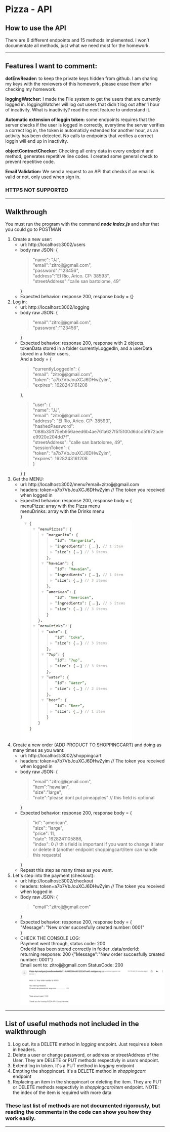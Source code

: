 <h1>Pizza - API</h1>
<h2>How to use the API</h2>
<p>There are 6 different endpoints and 15 methods implemented. I won´t documentate all methods, just what we need most for the homework.</p>
<hr/>
<h2>Features I want to comment:</h2>
<p>
<b>dotEnvReader:</b> to keep the private keys hidden from github. I am sharing my keys with the reviewers of this homework, please erase them after checking my homework.
</p>
<p>
<b>loggingWatcher:</b> I made the File system to get the users that are currently logged in. loggingWatcher will log out users that didn´t log out after 1 hour of incativity.  What is inactivity? read the next feature to understand it.
</p>
<p>
<b>Automatic extension of loggin token:</b> some endpoints requires that the server checks if the user is logged in correctly, everytime the server verifies a correct log in, the token is automaticly extended for another hour, as an activity has been detected. No calls to endpoints that verifies a correct loggin will end up in inactivity.
</p>
<p>
<b>objectContractChecker:</b> Checking all entry data in every endpoint and method, generates repetitive line codes. I created some general check to prevent repetitive code.
</p>
<p>
<b>Email Validation:</b> We send a request to an API that checks if an email is valid or not, only used when sign in.
</p>
<h3>HTTPS NOT SUPPORTED</h3>
<hr/>
<h2>Walkthrough</h2>
<p>You must run the program with the command <b><i>node index.js</i></b> and after that you could go to POSTMAN</p>
<ol>
    <li>Create a new user: 
        <ul>
            <li>url: http://localhost:3002/users</li>
            <li>body raw JSON: { <br/>
                    <blockquote>"name": "JJ",<br/>
                    "email":"zitrojj@gmail.com",<br/>
                    "password":"123456",<br/>
                    "address":"El Rio, Arico. CP: 38593",<br/>
                    "streetAddress":"calle san bartolome, 49"<br/>
                    </blockquote>
                }
            </li>
            <li>Expected behavior: response 200, response body = {}</li>
        </ul>
    </li>
    <li>Log in: 
        <ul>
            <li>url: http://localhost:3002/logging</li>
            <li>body raw JSON: {<br/>
                    <blockquote>"email":"zitrojj@gmail.com",<br/>
                    "password":"123456",<br/>
                    </blockquote>
                }
            </li>
            <li>Expected behavior: response 200, response with 2 objects. tokenData stored in a folder currentlyLoggedIn, and a userData stored in a folder users, <br/> And a  body = {
                <blockquote>"currentlyLoggedIn": {<br/>
                    "email": "zitrojj@gmail.com",<br/>
                    "token": "a7b7VbJouXCJ6DHwZyim",<br/>
                    "expires": 1628243161208</blockquote>
                },<br/><blockquote>
                "user": {<br/>
                    "name": "JJ",<br/>
                    "email": "zitrojj@gmail.com",<br/>
                    "address": "El Rio, Arico. CP: 38593",<br/>
                    "hashedPassword": "088b35ff75eb956aeed6b4ae761a627f5f5100d6dcd5f972adee9920e204dd7f",<br/>
                    "streetAddress": "calle san bartolome, 49",<br/>
                    "sessionToken": {<br/>
                        "token": "a7b7VbJouXCJ6DHwZyim",<br/>
                        "expires": 1628243161208<br/>
                    }</blockquote>
                }
            }</li>
        </ul>
    </li>
    <li>Get the MENU: 
        <ul>
            <li>url: http://localhost:3002/menu?email=zitrojj@gmail.com</li>
            <li>headers: token=a7b7VbJouXCJ6DHwZyim // The token you received when logged in
            </li>
            <li>Expected behavior: response 200, response body = { <br/>menuPizza: array with the Pizza menu<br/>
            menuDrinks: array with the Drinks menu <br/>} <br/> 
            <img alt="menu" src="public/menupizza.jpg"/></li>
        </ul>
    </li>
    <li>Create a new order (ADD PRODUCT TO SHOPPINGCART) and doing as many times as you want: 
        <ul>
            <li>url: http://localhost:3002/shoppingcart</li>
            <li>headers: token=a7b7VbJouXCJ6DHwZyim // The token you received when logged in
            </li>
            <li>body raw JSON: { <br/>
                    <blockquote>
                    "email":"zitrojj@gmail.com",<br/>
                    "item":"hawaian",<br/>
                    "size":"large",<br/>
                    "note":"please dont put pineapples" // this field is optional<br/>
                    </blockquote>
                }
            </li>
            <li>Expected behavior: response 200, response body = { <br/>
            <blockquote>"id": "american",<br/>
            "size": "large",<br/>
            "price": 11,<br/>
            "date": 1628241105886,<br/>
            "index": 0 // this field is important if you want to change it later or delete it (another endpoint shoppingcart/item can handle this requests)
            <br/></blockquote>
            } <br/> </li>
            <li>Repeat this step as many times as you want.</li>
        </ul>
    </li>
    <li>Let's step into the payment (checkout): 
        <ul>
            <li>url: http://localhost:3002/checkout</li>
            <li>headers: token=a7b7VbJouXCJ6DHwZyim // The token you received when logged in
            </li>
            <li>Body raw JSON: {
                <blockquote>"email":"zitrojj@gmail.com"</blockquote>
                }
            </li>
            <li>Expected behavior: response 200, response body = { <br/>
            "Message": "New order succesfully created number: 0001" <br/>} <br/> 
            </li>
            <li>CHECK THE CONSOLE LOG: <br/>
                Payment went through, status code:  200 <br/>
                OrderId has been stored correctly in folder .data/orderId: <br/>
                returning response:  200 {"Message":"New order succesfully created number: 0001"}<br/>
                Email sent to:  zitrojj@gmail.com StatusCode:  200<br/>
                <img src="public/email.jpg" alt="email"/>
            </li>
        </ul>
    </li>
</ol>
<hr/>
<h2>List of useful methods not included in the walkthrough</h2>
<ol>
    <li>Log out. its a DELETE method in <i>logging</i> endpoint. Just requires a token in headers.</li>
    <li>Delete a user or change password, or address or streetAddress of the User. They are DELETE or PUT methods respectivly in <i>users</i> endpoint.</li>
    <li>Extend log in token. It's a PUT method in <i>logging</i> endpoint </li>
    <li>Empting the shoppincart. It's a DELETE method in <i>shoppingcart</i> endpoint </li>
    <li>Replacing an item in the shoppincart or deleting the item. They are PUT or DELETE methods respectivly in <i>shoppingcart/item</i> endpoint. NOTE: the index of the item is required with more data</li>
</ol>
<h3>These last list of methods are not documented 
rigorously, but reading the comments in the code can show you how they work easily.</h3>

<hr/>
